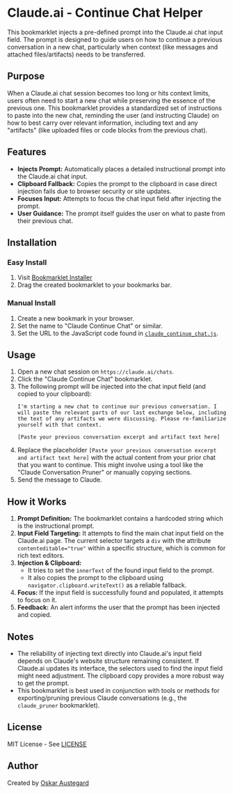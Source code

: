 # Claude.ai - Continue Chat Helper

This bookmarklet injects a pre-defined prompt into the Claude.ai chat input field. The prompt is designed to guide users on how to continue a previous conversation in a new chat, particularly when context (like messages and attached files/artifacts) needs to be transferred.

## Purpose

When a Claude.ai chat session becomes too long or hits context limits, users often need to start a new chat while preserving the essence of the previous one. This bookmarklet provides a standardized set of instructions to paste into the new chat, reminding the user (and instructing Claude) on how to best carry over relevant information, including text and any "artifacts" (like uploaded files or code blocks from the previous chat).

## Features

-   **Injects Prompt:** Automatically places a detailed instructional prompt into the Claude.ai chat input.
-   **Clipboard Fallback:** Copies the prompt to the clipboard in case direct injection fails due to browser security or site updates.
-   **Focuses Input:** Attempts to focus the chat input field after injecting the prompt.
-   **User Guidance:** The prompt itself guides the user on what to paste from their previous chat.

## Installation

### Easy Install
1. Visit [Bookmarklet Installer](https://austegard.com/bookmarklet-installer.html?bookmarklet=claude_continue_chat.js)
2. Drag the created bookmarklet to your bookmarks bar.

### Manual Install
1. Create a new bookmark in your browser.
2. Set the name to "Claude Continue Chat" or similar.
3. Set the URL to the JavaScript code found in [`claude_continue_chat.js`](https://github.com/oaustegard/bookmarklets/blob/main/claude_continue_chat.js).

## Usage

1.  Open a new chat session on `https://claude.ai/chats`.
2.  Click the "Claude Continue Chat" bookmarklet.
3.  The following prompt will be injected into the chat input field (and copied to your clipboard):
    ```
    I'm starting a new chat to continue our previous conversation. I will paste the relevant parts of our last exchange below, including the text of any artifacts we were discussing. Please re-familiarize yourself with that context.

    [Paste your previous conversation excerpt and artifact text here]
    ```
4.  Replace the placeholder `[Paste your previous conversation excerpt and artifact text here]` with the actual content from your prior chat that you want to continue. This might involve using a tool like the "Claude Conversation Pruner" or manually copying sections.
5.  Send the message to Claude.

## How it Works

1.  **Prompt Definition:** The bookmarklet contains a hardcoded string which is the instructional prompt.
2.  **Input Field Targeting:** It attempts to find the main chat input field on the Claude.ai page. The current selector targets a `div` with the attribute `contenteditable="true"` within a specific structure, which is common for rich text editors.
3.  **Injection & Clipboard:**
    *   It tries to set the `innerText` of the found input field to the prompt.
    *   It also copies the prompt to the clipboard using `navigator.clipboard.writeText()` as a reliable fallback.
4.  **Focus:** If the input field is successfully found and populated, it attempts to focus on it.
5.  **Feedback:** An alert informs the user that the prompt has been injected and copied.

## Notes

-   The reliability of injecting text directly into Claude.ai's input field depends on Claude's website structure remaining consistent. If Claude.ai updates its interface, the selectors used to find the input field might need adjustment. The clipboard copy provides a more robust way to get the prompt.
-   This bookmarklet is best used in conjunction with tools or methods for exporting/pruning previous Claude conversations (e.g., the `claude_pruner` bookmarklet).

## License

MIT License - See [LICENSE](https://github.com/oaustegard/bookmarklets/blob/main/LICENSE)

## Author

Created by [Oskar Austegard](https://austegard.com)
